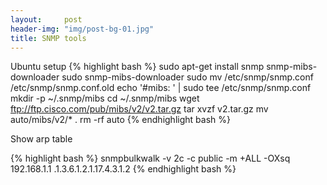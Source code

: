 ```yaml
---
layout:     post
header-img: "img/post-bg-01.jpg"
title: SNMP tools
---
```


Ubuntu setup
{% highlight bash %}
sudo apt-get install snmp snmp-mibs-downloader
sudo snmp-mibs-downloader
sudo mv /etc/snmp/snmp.conf /etc/snmp/snmp.conf.old
echo '#mibs: ' | sudo tee /etc/snmp/snmp.conf
mkdir -p ~/.snmp/mibs
cd ~/.snmp/mibs
wget ftp://ftp.cisco.com/pub/mibs/v2/v2.tar.gz
tar xvzf v2.tar.gz
mv auto/mibs/v2/* .
rm -rf auto
{% endhighlight bash %}


Show arp table

{% highlight bash %}
snmpbulkwalk -v 2c -c public -m +ALL -OXsq  192.168.1.1 .1.3.6.1.2.1.17.4.3.1.2
{% endhighlight bash %}
